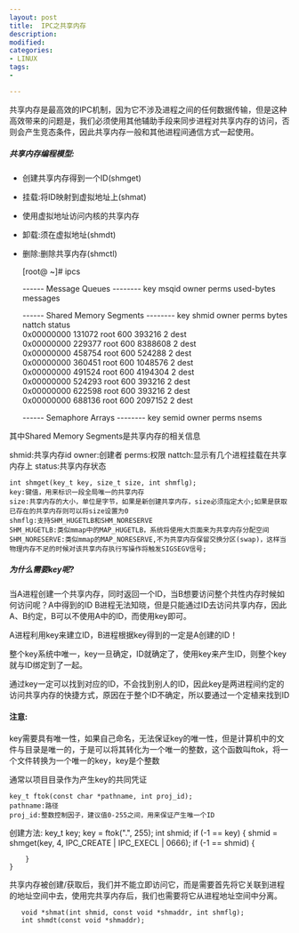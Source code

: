 ```yaml
---
layout: post
title:  IPC之共享内存
description: 
modified: 
categories: 
- LINUX
tags:
- 

---
```

共享内存是最高效的IPC机制，因为它不涉及进程之间的任何数据传输，但是这种高效带来的问题是，我们必须使用其他辅助手段来同步进程对共享内存的访问，否则会产生竞态条件，因此共享内存一般和其他进程间通信方式一起使用。


##### 共享内存编程模型:

* 创建共享内存得到一个ID(shmget)
* 挂载:将ID映射到虚拟地址上(shmat)
* 使用虚拟地址访问内核的共享内存
* 卸载:须在虚拟地址(shmdt)
* 删除:删除共享内存(shmctl)




	[root@ ~]# ipcs                                                                                                      
	
	------ Message Queues --------
	key        msqid      owner      perms      used-bytes   messages    
	
	------ Shared Memory Segments --------
	key        shmid      owner      perms      bytes      nattch     status      
	0x00000000 131072     root       600        393216     2          dest         
	0x00000000 229377     root       600        8388608    2          dest         
	0x00000000 458754     root       600        524288     2          dest         
	0x00000000 360451     root       600        1048576    2          dest         
	0x00000000 491524     root       600        4194304    2          dest         
	0x00000000 524293     root       600        393216     2          dest         
	0x00000000 622598     root       600        393216     2          dest         
	0x00000000 688136     root       600        2097152    2          dest         
	
	------ Semaphore Arrays --------
	key        semid      owner      perms      nsems     




其中Shared Memory Segments是共享内存的相关信息

shmid:共享内存id
owner:创建者
perms:权限
nattch:显示有几个进程挂载在共享内存上
status:共享内存状态



	int shmget(key_t key, size_t size, int shmflg);
	key:键值，用来标识一段全局唯一的共享内存
	size:共享内存的大小，单位是字节，如果是新创建共享内存，size必须指定大小;如果是获取已存在的共享内存则可以将size设置为0
	shmflg:支持SHM_HUGETLB和SHM_NORESERVE
	SHM_HUGETLB:类似mmap中的MAP_HUGETLB，系统将使用大页面来为共享内存分配空间
	SHM_NORESERVE:类似mmap的MAP_NORESERVE,不为共享内存保留交换分区(swap)，这样当物理内存不足的时候对该共享内存执行写操作将触发SIGSEGV信号;
	

##### 为什么需要key呢?
当A进程创建一个共享内存，同时返回一个ID，当B想要访问整个共性内存时候如何访问呢？A中得到的ID B进程无法知晓，但是只能通过ID去访问共享内存，因此A、B约定，B可以不使用A中的ID，而使用key即可。

A进程利用key来建立ID，B进程根据key得到的一定是A创建的ID！

整个key系统中唯一，key一旦确定，ID就确定了，使用key来产生ID，则整个key就与ID绑定到了一起。

通过key一定可以找到对应的ID，不会找到别人的ID，因此key是两进程间约定的访问共享内存的快捷方式，原因在于整个ID不确定，所以要通过一个定植来找到ID

#### 注意:
key需要具有唯一性，如果自己命名，无法保证key的唯一性，但是计算机中的文件与目录是唯一的，于是可以将其转化为一个唯一的整数，这个函数叫ftok，将一个文件转换为一个唯一的key，key是个整数

通常以项目目录作为产生key的共同凭证



	key_t ftok(const char *pathname, int proj_id);
	pathname:路径
	proj_id:整数控制因子，建议值0-255之间，用来保证产生唯一个ID


创建方法:
	key_t key;
	key = ftok(".", 255);
	int shmid;
	if (-1 == key) {
		shmid = shmget(key, 4, IPC_CREATE | IPC_EXECL | 0666);
		if (-1 == shmid) {
			
		}
	}
	
	
共享内存被创建/获取后，我们并不能立即访问它，而是需要首先将它关联到进程的地址空间中去，使用完共享内存后，我们也需要将它从进程地址空间中分离。

       void *shmat(int shmid, const void *shmaddr, int shmflg);
       int shmdt(const void *shmaddr);
	




